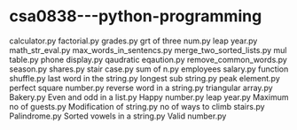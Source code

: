 # csa0838---python-programming
calculator.py
factorial.py
grades.py
grt of three num.py
leap year.py
math_str_eval.py
max_words_in_sentencs.py
merge_two_sorted_lists.py
mul table.py
phone display.py
qaudratic eqaution.py
remove_common_words.py
season.py
shares.py
stair case.py
sum of n.py
employees salary.py
function shuffle.py
last word in the string.py
longest sub string.py
peak element.py
perfect square number.py
reverse word in a string.py
triangular array.py
Bakery.py
Even and odd in a list.py
Happy number.py
leap year.py
Maximum no of guests.py
Modification of string.py
no of ways to climb stairs.py
Palindrome.py
Sorted vowels in a string.py
Valid number.py
